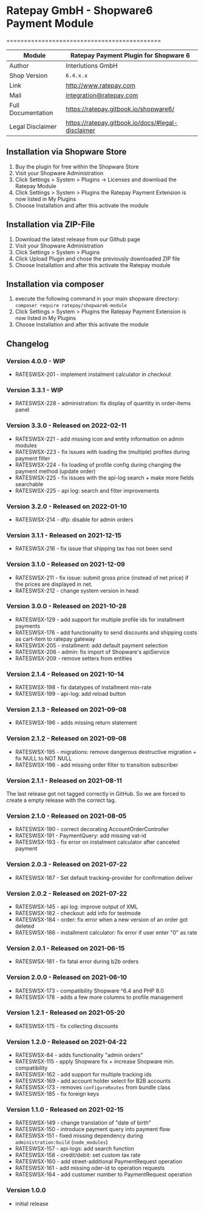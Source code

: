 # Ratepay GmbH - Shopware6 Payment Module
============================================

| Module             | Ratepay Payment Plugin for Shopware 6             |
|--------------------|---------------------------------------------------|
| Author             | Interlutions GmbH                                 |
| Shop Version       | `6.4.x.x`                                         |
| Link               | http://www.ratepay.com                            |
| Mail               | integration@ratepay.com                           |
| Full Documentation | https://ratepay.gitbook.io/shopware6/             |
| Legal Disclaimer   | https://ratepay.gitbook.io/docs/#legal-disclaimer |

## Installation via Shopware Store

1. Buy the plugin for free within the Shopware Store
2. Visit your Shopware Administration
3. Click Settings > System > Plugins -> Licenses and download the Ratepay Module
4. Click Settings > System > Plugins the Ratepay Payment Extension is now listed in My Plugins
5. Choose Installation and after this activate the module

## Installation via ZIP-File

1. Download the latest release from our Github page
2. Visit your Shopware Administration
3. Click Settings > System > Plugins
4. Click Upload Plugin and chose the previously downloaded ZIP file
5. Choose Installation and after this activate the Ratepay module

## Installation via composer

1. execute the following command in your main shopware directory: `composer require ratepay/shopware6-module`
2. Click Settings > System > Plugins the Ratepay Payment Extension is now listed in My Plugins
3. Choose Installation and after this activate the module

## Changelog

### Version 4.0.0 - WIP
* RATESWSX-201 - implement instalment calculator in checkout

### Version 3.3.1 - WIP

* RATESWSX-228 - administration: fix display of quantity in order-items panel

### Version 3.3.0 - Released on 2022-02-11

* RATESWSX-221 - add missing icon and entity information on admin modules
* RATESWSX-223 - fix issues with loading the (multiple) profiles during payment filter
* RATESWSX-224 - fix loading of profile config during changing the payment method (update order)
* RATESWSX-225 - fix issues with the api-log search + make more fields searchable
* RATESWSX-225 - api log: search and filter improvements

### Version 3.2.0 - Released on 2022-01-10

* RATESWSX-214 - dfp: disable for admin orders

### Version 3.1.1 - Released on 2021-12-15

* RATESWSX-216 - fix issue that shipping tax has not been send

### Version 3.1.0 - Released on 2021-12-09

* RATESWSX-211 - fix issue: submit gross price (instead of net price) if the prices are displayed in net.
* RATESWSX-212 - change system version in head

### Version 3.0.0 - Released on 2021-10-28

* RATESWSX-129 - add support for multiple profile ids for installment payments
* RATESWSX-176 - add functionality to send discounts and shipping costs as cart-item to ratepay gateway
* RATESWSX-205 - installment: add default payment selection
* RATESWSX-206 - admin: fix import of Shopware's apiService
* RATESWSX-209 - remove setters from entities

### Version 2.1.4 - Released on 2021-10-14

* RATESWSX-198 - fix datatypes of installment min-rate
* RATESWSX-199 - api-log: add reload button

### Version 2.1.3 - Released on 2021-09-08

* RATESWSX-196 - adds missing return statement

### Version 2.1.2 - Released on 2021-09-08

* RATESWSX-195 - migrations: remove dangerous destructive migration + fix NULL to NOT NULL
* RATESWSX-196 - add missing order filter to transition subscriber

### Version 2.1.1 - Released on 2021-08-11

The last release got not tagged correctly in GitHub. So we are forced to create a empty release with the correct tag.

### Version 2.1.0 - Released on 2021-08-05

* RATESWSX-190 - correct decorating AccountOrderController
* RATESWSX-191 - PaymentQuery: add missing vat-id
* RATESWSX-193 - fix error on instalment calculator after canceled payment

### Version 2.0.3 - Released on 2021-07-22

* RATESWSX-187 - Set default tracking-provider for confirmation deliver

### Version 2.0.2 - Released on 2021-07-22

* RATESWSX-145 - api log: improve output of XML
* RATESWSX-182 - checkout: add info for testmode
* RATESWSX-184 - order: fix error when a new version of an order got deleted
* RATESWSX-186 - installment calculator: fix error if user enter "0" as rate

### Version 2.0.1 - Released on 2021-06-15

* RATESWSX-181 - fix fatal error during b2b orders

### Version 2.0.0 - Released on 2021-06-10

* RATESWSX-173 - compatibility Shopware ^6.4 and PHP 8.0
* RATESWSX-178 - adds a few more columns to profile management

### Version 1.2.1 - Released on 2021-05-20

* RATESWSX-175 - fix collecting discounts

### Version 1.2.0 - Released on 2021-04-22

* RATESWSX-84 - adds functionality "admin orders"
* RATESWSX-115 - apply Shopware fix + increase Shopware min. compatibility
* RATESWSX-162 - add support for multiple tracking ids
* RATESWSX-169 - add account holder select for B2B accounts
* RATESWSX-173 - removes `configureRoutes` from bundle class
* RATESWSX-185 - fix foreign keys

### Version 1.1.0 - Released on 2021-02-15

* RATESWSX-149 - change translation of "date of birth"
* RATESWSX-150 - introduce payment query into payment flow
* RATESWSX-151 - fixed missing dependency during `administration:build` (`node_modules`)
* RATESWSX-157 - api-logs: add search function
* RATESWSX-158 - credit/debit: set custom tax rate
* RATESWSX-160 - add street-additional PaymentRequest operation
* RATESWSX-161 - add missing oder-id to operation requests
* RATESWSX-164 - add customer number to PaymentRequest operation

### Version 1.0.0

- initial release
